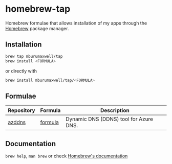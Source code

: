 # homebrew-tap

Homebrew formulae that allows installation of my apps through the [Homebrew](https://brew.sh/) package manager.

## Installation

```sh
brew tap mburumaxwell/tap
brew install <FORMULA>
```

or directly with

```sh
brew install mburumaxwell/tap/<FORMULA>
```

## Formulae

|Repository|Formula|Description|
|--|--|--|
|[azddns](https://github.com/mburumaxwell/azddns)|[formula](Formula/azddns.rb)|Dynamic DNS (DDNS) tool for Azure DNS.|

## Documentation

`brew help`, `man brew` or check [Homebrew's documentation](https://docs.brew.sh/)
